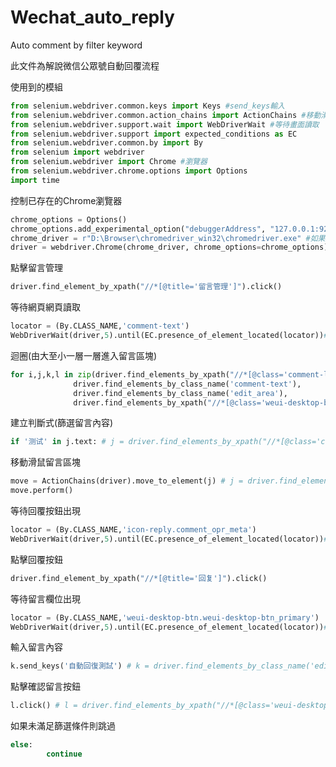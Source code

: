# Wechat_auto_reply
Auto comment by filter keyword

此文件為解說微信公眾號自動回覆流程

使用到的模組

```python
from selenium.webdriver.common.keys import Keys #send_keys輸入
from selenium.webdriver.common.action_chains import ActionChains #移動滑鼠
from selenium.webdriver.support.wait import WebDriverWait #等待畫面讀取
from selenium.webdriver.support import expected_conditions as EC
from selenium.webdriver.common.by import By
from selenium import webdriver
from selenium.webdriver import Chrome #瀏覽器
from selenium.webdriver.chrome.options import Options
import time
```

控制已存在的Chrome瀏覽器

```python
chrome_options = Options()
chrome_options.add_experimental_option("debuggerAddress", "127.0.0.1:9222")
chrome_driver = r"D:\Browser\chromedriver_win32\chromedriver.exe" #如果將chrome驅動放到Python目錄，這句可以不要
driver = webdriver.Chrome(chrome_driver, chrome_options=chrome_options)
```

點擊留言管理


```python
driver.find_element_by_xpath("//*[@title='留言管理']").click()

```

等待網頁網頁讀取

```python
locator = (By.CLASS_NAME,'comment-text')
WebDriverWait(driver,5).until(EC.presence_of_element_located(locator))#等待網頁網取
```

迴圈(由大至小一層一層進入留言區塊)

```python
for i,j,k,l in zip(driver.find_elements_by_xpath("//*[@class='comment-list__item-container']"),
              driver.find_elements_by_class_name('comment-text'),
              driver.find_elements_by_class_name('edit_area'),
              driver.find_elements_by_xpath("//*[@class='weui-desktop-btn weui-desktop-btn_primary']")):
```

建立判斷式(篩選留言內容) 

```python
if '测试' in j.text: # j = driver.find_elements_by_xpath("//*[@class='comment-list__item-container']")
```

移動滑鼠留言區塊

```python
move = ActionChains(driver).move_to_element(j) # j = driver.find_elements_by_xpath("//*[@class='comment-list__item-container']")
move.perform()
```

等待回覆按鈕出現

```python
locator = (By.CLASS_NAME,'icon-reply.comment_opr_meta')
WebDriverWait(driver,5).until(EC.presence_of_element_located(locator))#等待回復按鈕出現
```

點擊回覆按鈕

```python
driver.find_element_by_xpath("//*[@title='回复']").click()
```

等待留言欄位出現

```python
locator = (By.CLASS_NAME,'weui-desktop-btn.weui-desktop-btn_primary')
WebDriverWait(driver,5).until(EC.presence_of_element_located(locator))#等待確認回復按鈕出現
```

輸入留言內容

```python
k.send_keys('自動回復測試') # k = driver.find_elements_by_class_name('edit_area')
```

點擊確認留言按鈕

```python
l.click() # l = driver.find_elements_by_xpath("//*[@class='weui-desktop-btn weui-desktop-btn_primary']")
```

如果未滿足篩選條件則跳過

```python
else:
        continue
```
